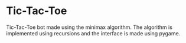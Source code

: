 # Tic-Tac-Toe
Tic-Tac-Toe bot made using the minimax algorithm. The algorithm is implemented using recursions and the interface is made using pygame.
